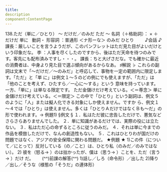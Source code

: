 ```yaml
---
title:
description
component:ContentPage
---
```



138.ただ（単に／ひとり） ～ だけだ／のみだ
ただ ～ 名詞（＋格助詞）： × ＋ だけだ
単に   動詞・ 形容詞 ：普通形 ＜ナ形ーな＞ のみだ
ひとり        
♪会話 ♪
課長：厳しいことを言うようだが、このパンフレットはただ見た目がよいだけという印象だな。
李 ：人事を尽くしたのですから、後はただ天命を待つのみです。客先にも配布済みですし・・・。 課長：ちと大げさだな。でも確かに最近の消費者は、中身より見た目で選ぶ傾向があるからなあ。
♯解説 ♭
これらの副詞は文末で「～だけだ／～のみだ」と呼応して、事物を一定の範囲内に限定します。「ただ」と「単 に」は例文１～５のどの例にでも使えますが、「ただ」は「他のことを考えず、ひたすら／一心に～する」という 意味を持っています。一方、「単に」は単なる限定です。
ただ金儲けだけ考えている。＜＝専念＞ 単に金儲けだけ考えている。＜＝限定＞
この中で「ひとり」という副詞は、例文５のように「人」または擬人化できる対象にしか使えません。ですか ら、例文１～４では「ひとり」は使えません。多くは「ひとりＡだけではなくＢも～だ」の形で使われます。→ 例題1)
§例文 §
１．私はただ彼に忠告しただけで、悪気などさらさらありませんでした。
２．単に知識があるだけでは、実際の役には立たない。
３．私はただ心の命ずるところに従うのみだ。
４．それは単に今までの作品を模倣しただけで、なんの創造性もない。
５．これはひとりわが国だけの問題ではなく、アジアの安全保障に関わる問題だ。
★例題 ★
1)この件（について／にとって）反対している（の／こと）は、ひとり私（のみだ／のみではない）。
2) 彼を（怒る→ ）のは拙かったが、僕は（思う→ ）ことを、ただ（言う→ ）だけ
だ。      
(^^)前課の解答(^^)
1)話し／しろ（命令形）／出した
2)降り／出し／そうな（様態の「そうだ」の連体形）
